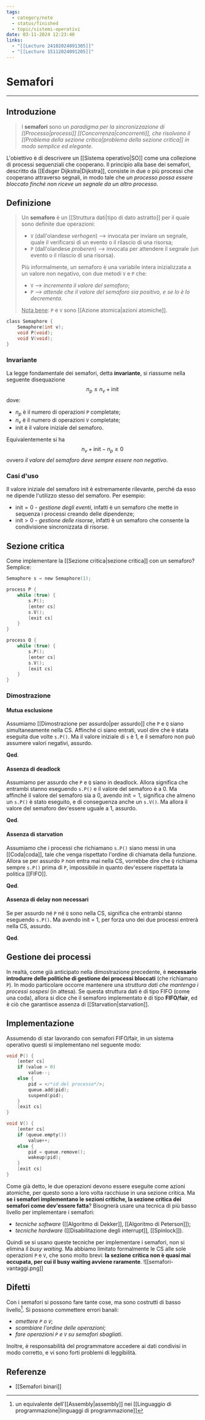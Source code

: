 ```yaml
---
tags:
  - category/note
  - status/finished
  - topic/sistemi-operativi
date: 03-11-2024 12:23:40
links:
  - "[[Lecture 24102024091305]]"
  - "[[Lecture 15112024091205]]"
---
```

# Semafori
---
## Introduzione
> I **semafori** sono un _paradigma per la sincronizzazione di [[Processo|processi]] [[Concorrenza|concorrenti]], che risolvono il [[Problema della sezione critica|problema della sezione critica]] in modo semplice ed elegante_.

L'obiettivo è di descrivere un [[Sistema operativo|SO]] come una collezione di processi sequenziali che cooperano. Il principio alla base dei semafori, descritto da [[Edsger Dijkstra|Dijkstra]], consiste in due o più processi che cooperano attraverso segnali, in modo tale che _un processo possa essere bloccato finché non riceve un segnale da un altro processo_.

## Definizione
> Un **semaforo** è un [[Struttura dati|tipo di dato astratto]] per il quale sono definite due operazioni:
> - `V` (dall'olandese _verhogen_) --> invocata per inviare un segnale, quale il verificarsi di un evento o il rilascio di una risorsa;
> - `P` (dall'olandese _proberen_) --> invocata per attendere il segnale (un evento o il rilascio di una risorsa).
> 
> Più informalmente, un semaforo è una variabile intera inizializzata a un valore non negativo, con due metodi `V` e `P` che:
> - `V` --> _incrementa il valore del semaforo_;
> - `P` --> _attende che il valore del semaforo sia positivo, e se lo è lo decrementa_.
> 
> <u>Nota bene</u>: `P` e `V` sono [[Azione atomica|azioni atomiche]].

```C
class Semaphore {
	Semaphore(int v);
	void P(void);
	void V(void);
}
```

### Invariante
La legge fondamentale dei semafori, detta **invariante**, si riassume nella seguente disequazione
$$n_{p} \leq n_{v} + \text{init}$$
dove:
- $n_{p}$ è il numero di operazioni `P` completate;
- $n_{v}$ è il numero di operazioni `V` completate;
- $\text{init}$ è il valore iniziale del semaforo.

Equivalentemente si ha
$$n_{v} + \text{init} - n_{p} \geq 0$$
ovvero _il valore del semaforo deve sempre essere non negativo_.

### Casi d'uso
Il valore iniziale del semaforo $\text{init}$ è estremamente rilevante, perché da esso ne dipende l'utilizzo stesso del semaforo. Per esempio:
- $\text{init} = 0$ - _gestione degli eventi_, infatti è un semaforo che mette in sequenza i processi creando delle dipendenze;
- $\text{init} > 0$ - _gestione delle risorse_, infatti è un semaforo che consente la condivisione sincronizzata di risorse.

## Sezione critica
Come implementare la [[Sezione critica|sezione critica]] con un semaforo? Semplice:
```C
Semaphore s = new Semaphore(1);

process P {
	while (true) {
		s.P();
		[enter cs]
		s.V();
		[exit cs]
	}
}

process Q {
	while (true) {
		s.P();
		[enter cs]
		s.V();
		[exit cs]
	}
}
```

### Dimostrazione
#### Mutua esclusione
Assumiamo [[Dimostrazione per assurdo|per assurdo]] che `P` e `Q` siano simultaneamente nella CS. Affinché ci siano entrati, vuol dire che è stata eseguita due volte `s.P()`. Ma il valore iniziale di `s` è 1, e il semaforo non può assumere valori negativi, assurdo.

**Qed**.

#### Assenza di deadlock
Assumiamo per assurdo che `P` e `Q` siano in deadlock. Allora significa che entrambi stanno eseguendo `s.P()` e il valore del semaforo è a 0. Ma affinché il valore del semaforo sia a 0, avendo $\text{init} = 1$, significa che almeno un `s.P()` è stato eseguito, e di conseguenza anche un `s.V()`. Ma allora il valore del semaforo dev'essere uguale a 1, assurdo.

**Qed**.

#### Assenza di starvation
Assumiamo che i processi che richiamano `s.P()` siano messi in una [[Coda|coda]], tale che venga rispettato l'ordine di chiamata della funzione. Allora se per assurdo `P` non entra mai nella CS, vorrebbe dire che `Q` richiama sempre `s.P()` prima di `P`, impossibile in quanto dev'essere rispettata la politica [[FIFO]].

**Qed**.

#### Assenza di delay non necessari
Se per assurdo né `P` né `Q` sono nella CS, significa che entrambi stanno eseguendo `s.P()`. Ma avendo $\text{init = 1}$, per forza uno dei due processi entrerà nella CS, assurdo.

**Qed**.

## Gestione dei processi
In realtà, come già anticipato nella dimostrazione precedente, è **necessario introdurre delle politiche di gestione dei processi bloccati** (che richiamano `P`). In modo particolare occorre mantenere una _struttura dati che mantenga i processi sospesi_ (in attesa). Se questa struttura dati è di tipo FIFO (come una coda), allora si dice che il semaforo implementato è di tipo **FIFO/fair**, ed è ciò che garantisce assenza di [[Starvation|starvation]].

## Implementazione
Assumendo di star lavorando con semafori FIFO/fair, in un sistema operativo questi si implementano nel seguente modo:
```C
void P() {
	[enter cs]
	if (value > 0)
		value--;
	else {
		pid = </*id del processo*/>;
		queue.add(pid);
		suspend(pid);
	}
	[exit cs]
}

void V() {
	[enter cs]
	if (queue.empty())
		value++;
	else {
		pid = queue.remove();
		wakeup(pid);
	}
	[exit cs]
}
```

Come già detto, le due operazioni devono essere eseguite come azioni atomiche, per questo sono a loro volta racchiuse in una sezione critica. Ma **se i semafori implementano le sezioni critiche, la sezione critica dei semafori come dev'essere fatta**? Bisognerà usare una tecnica di più basso livello per implementare i semafori:
- _tecniche software_ ([[Algoritmo di Dekker]], [[Algoritmo di Peterson]]);
- _tecniche hardware_ ([[Disabilitazione degli interrupt]], [[Spinlock]]).

Quindi se si usano queste tecniche per implementare i semafori, non si elimina il _busy waiting_. Ma abbiamo limitato formalmente le CS alle sole operazioni `P` e `V`, che sono molto brevi: **la sezione critica non è quasi mai occupata, per cui il busy waiting avviene raramente**.
![[semafori-vantaggi.png]]

## Difetti
Con i semafori si possono fare tante cose, ma sono costrutti di basso livello[^1]. Si possono commettere errori banali:
- _omettere `P` o `V`_;
- _scambiare l'ordine delle operazioni_;
- _fare operazioni `P` e `V` su semafori sbagliati_.

Inoltre, è responsabilità del programmatore accedere ai dati condivisi in modo corretto, e vi sono forti problemi di leggibilità.

## Referenze
- [[Semafori binari]]

[^1]: un equivalente dell'[[Assembly|assembly]] nei [[Linguaggio di programmazione|linguaggi di programmazione]]